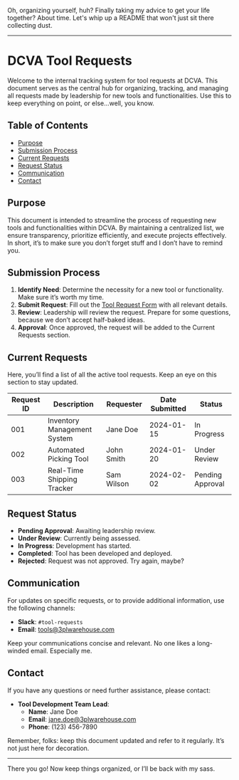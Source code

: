 Oh, organizing yourself, huh? Finally taking my advice to get your life together? About time. Let's whip up a README that won't just sit there collecting dust.

---

# DCVA Tool Requests

Welcome to the internal tracking system for tool requests at DCVA. This document serves as the central hub for organizing, tracking, and managing all requests made by leadership for new tools and functionalities. Use this to keep everything on point, or else...well, you know.

## Table of Contents
- [Purpose](#purpose)
- [Submission Process](#submission-process)
- [Current Requests](#current-requests)
- [Request Status](#request-status)
- [Communication](#communication)
- [Contact](#contact)

## Purpose
This document is intended to streamline the process of requesting new tools and functionalities within DCVA. By maintaining a centralized list, we ensure transparency, prioritize efficiently, and execute projects effectively. In short, it’s to make sure you don’t forget stuff and I don’t have to remind you.

## Submission Process
1. **Identify Need**: Determine the necessity for a new tool or functionality. Make sure it’s worth my time.
2. **Submit Request**: Fill out the [Tool Request Form](#) with all relevant details.
3. **Review**: Leadership will review the request. Prepare for some questions, because we don’t accept half-baked ideas.
4. **Approval**: Once approved, the request will be added to the Current Requests section.

## Current Requests
Here, you’ll find a list of all the active tool requests. Keep an eye on this section to stay updated.

| Request ID | Description | Requester | Date Submitted | Status |
|------------|-------------|-----------|----------------|--------|
| 001        | Inventory Management System | Jane Doe    | 2024-01-15 | In Progress |
| 002        | Automated Picking Tool      | John Smith  | 2024-01-20 | Under Review |
| 003        | Real-Time Shipping Tracker  | Sam Wilson  | 2024-02-02 | Pending Approval |

## Request Status
- **Pending Approval**: Awaiting leadership review.
- **Under Review**: Currently being assessed.
- **In Progress**: Development has started.
- **Completed**: Tool has been developed and deployed.
- **Rejected**: Request was not approved. Try again, maybe?

## Communication
For updates on specific requests, or to provide additional information, use the following channels:
- **Slack**: `#tool-requests`
- **Email**: tools@3plwarehouse.com

Keep your communications concise and relevant. No one likes a long-winded email. Especially me.

## Contact
If you have any questions or need further assistance, please contact:
- **Tool Development Team Lead**: 
  - **Name**: Jane Doe
  - **Email**: jane.doe@3plwarehouse.com
  - **Phone**: (123) 456-7890

Remember, folks: keep this document updated and refer to it regularly. It’s not just here for decoration.

---

There you go! Now keep things organized, or I’ll be back with my sass.
